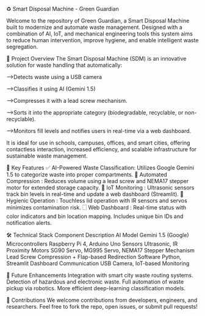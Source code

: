 ♻️ Smart Disposal Machine - Green Guardian

Welcome to the repository of Green Guardian, a Smart Disposal Machine built to modernize and automate waste management. Designed with a combination of AI, IoT, and mechanical engineering tools this system aims to reduce human intervention, improve hygiene, and enable intelligent waste segregation.


🚀 Project Overview
The Smart Disposal Machine (SDM) is an innovative solution for waste handling that automatically:

-->Detects waste using a USB camera

-->Classifies it using AI (Gemini 1.5)

-->Compresses it with a lead screw mechanism.

-->Sorts it into the appropriate category (biodegradable, recyclable, or non-recyclable).

-->Monitors fill levels and notifies users in real-time via a web dashboard.

It is ideal for use in schools, campuses, offices, and smart cities, offering contactless interaction, increased efficiency, and scalable infrastructure for sustainable waste management.


🧠 Key Features
✅ AI-Powered Waste Classification: Utilizes Google Gemini 1.5 to categorize waste into proper compartments.
📆 Automated Compression : Reduces volume using a lead screw and NEMA17 stepper motor for extended storage capacity.
📡 IoT Monitoring : Ultrasonic sensors track bin levels in real-time and update a web dashboard (Streamlit).
🧬 Hygienic Operation : Touchless lid operation with IR sensors and servos minimizes contamination risk.
🗌 Web Dashboard : Real-time status with color indicators and bin location mapping. Includes unique bin IDs and notification alerts.


🛠️ Technical Stack
Component                                          Description
AI Model                                       Gemini 1.5 (Google)
Microcontrollers                               Raspberry Pi 4, Arduino Uno
Sensors                                        Ultrasonic, IR Proximity
Motors                                         SG90 Servo, MG995 Servo, NEMA17 Stepper
Mechanism                                      Lead Screw Compression + Flap-based Redirection
Software                                       Python, Streamlit Dashboard
Communication                                  USB Camera, IoT-based Monitoring


🔮 Future Enhancements
Integration with smart city waste routing systems.
Detection of hazardous and electronic waste.
Full automation of waste pickup via robotics.
More efficient deep-learning classification models.

🤝 Contributions
We welcome contributions from developers, engineers, and researchers. Feel free to fork the repo, open issues, or submit pull requests!

